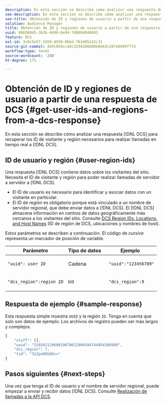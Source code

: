 ```yaml
---
description: En esta sección se describe cómo analizar una respuesta de DCS para recuperar los ID de visitante y región necesarios para realizar llamadas en tiempo real al DCS.
seo-description: En esta sección se describe cómo analizar una respuesta de DCS para recuperar los ID de visitante y región necesarios para realizar llamadas en tiempo real al DCS.
seo-title: Obtención de ID y regiones de usuario a partir de una respuesta de DCS
solution: Audience Manager
title: Obtención de ID y regiones de usuario a partir de una respuesta de DCS
uuid: 08036045-3b26-4d40-8e94-7d0884048683
feature: DCS
exl-id: 3c0c5e57-2d59-4938-9bbd-761495142c31
source-git-commit: 4d3c859cc4dc5294286680b0e63c287e0409f7fd
workflow-type: tm+mt
source-wordcount: '248'
ht-degree: 17%

---
```


# Obtención de ID y regiones de usuario a partir de una respuesta de DCS {#get-user-ids-and-regions-from-a-dcs-response}

En esta sección se describe cómo analizar una respuesta [!DNL DCS] para recuperar los ID de visitante y región necesarios para realizar llamadas en tiempo real a [!DNL DCS].

## ID de usuario y región {#user-region-ids}

Una respuesta [!DNL DCS] contiene datos sobre los visitantes del sitio. Necesita el ID de visitante y región para poder realizar llamadas de servidor a servidor a [!DNL DCS].

* El ID de usuario es necesario para identificar y asociar datos con un visitante en particular.
* El ID de región es obligatorio porque está vinculado a un nombre de servidor regional, que debe enviar datos a [!DNL DCS]. El [!DNL DCS] almacena información en centros de datos geográficamente más cercanos a los visitantes del sitio. Consulte [DCS Region IDs, Locations, and Host Names](../../../api/dcs-intro/dcs-api-reference/dcs-regions.md) (ID de región de DCS, ubicaciones y nombres de host).

Estos parámetros se describen a continuación. El código de *cursiva* representa un marcador de posición de variable.

<table id="table_822C02D5978348DCB7153001882D397C"> 
 <thead> 
  <tr> 
   <th colname="col1" class="entry"> Parámetro </th> 
   <th colname="col2" class="entry"> Tipo de datos </th> 
   <th colname="col3" class="entry"> Ejemplo </th> 
  </tr> 
 </thead>
 <tbody> 
  <tr> 
   <td colname="col1"> <p><code>"uuid": <i>user ID</i></code> </p> </td> 
   <td colname="col2"> <p>Cadena </p> </td> 
   <td colname="col3"> <p> <code> "uuid":"123456789"</code> </p> </td> 
  </tr> 
  <tr> 
   <td colname="col1"> <p><code>"dcs_region":<i>region ID</i></code> </p> </td> 
   <td colname="col2"> <p>Int </p> </td> 
   <td colname="col3"> <p> <code> "dcs_region":9</code> </p> </td> 
  </tr> 
 </tbody> 
</table>

## Respuesta de ejemplo {#sample-response}

Esta respuesta simple muestra `UUID` y la región `ID`. Tenga en cuenta que solo son datos de ejemplo. Los archivos de registro pueden ser más largos y complejos.

```js
{
    "stuff": [],
    "uuid": "22920112968019678612904394744954398990",
    "dcs_region": 7,
    "tid": "31ZpxW5bQGc="
}
```

## Pasos siguientes {#next-steps}

Una vez que tenga el ID de usuario y el nombre de servidor regional, puede empezar a enviar y recibir datos [!DNL DCS]. Consulte [Realización de llamadas a la API DCS](../../../api/dcs-intro/dcs-s2s/dcs-s2s-calls.md).
